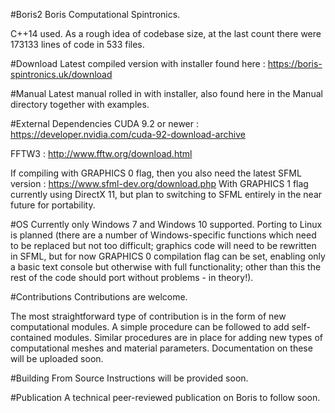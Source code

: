 #Boris2
Boris Computational Spintronics.

C++14 used. As a rough idea of codebase size, at the last count there were 173133 lines of code in 533 files.

#Download
Latest compiled version with installer found here : https://boris-spintronics.uk/download

#Manual
Latest manual rolled in with installer, also found here in the Manual directory together with examples.

#External Dependencies
CUDA 9.2 or newer : https://developer.nvidia.com/cuda-92-download-archive

FFTW3 : http://www.fftw.org/download.html

If compiling with GRAPHICS 0 flag, then you also need the latest SFML version : https://www.sfml-dev.org/download.php With GRAPHICS 1 flag currently using DirectX 11, but plan to switching to SFML entirely in the near future for portability.

#OS
Currently only Windows 7 and Windows 10 supported. Porting to Linux is planned (there are a number of Windows-specific functions which need to be replaced but not too difficult; graphics code will need to be rewritten in SFML, but for now GRAPHICS 0 compilation flag can be set, enabling only a basic text console but otherwise with full functionality; other than this the rest of the code should port without problems - in theory!).

#Contributions
Contributions are welcome.

The most straightforward type of contribution is in the form of new computational modules. A simple procedure can be followed to add self-contained modules. Similar procedures are in place for adding new types of computational meshes and material parameters. Documentation on these will be uploaded soon.

#Building From Source
Instructions will be provided soon.

#Publication
A technical peer-reviewed publication on Boris to follow soon.